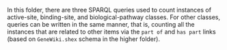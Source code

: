 In this folder, there are three SPARQL queries used to count instances of active-site, binding-site, and biological-pathway classes. For other classes, queries can be written in the same manner, that is, counting all the instances that are related to other items via the `part of` and `has part` links (based on `GeneWiki.shex` schema in the higher folder).
